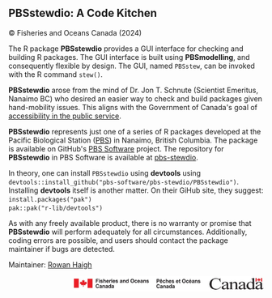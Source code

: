 ## PBSstewdio: A Code Kitchen ##
&copy; Fisheries and Oceans Canada (2024)

The R package **PBSstewdio** provides a GUI interface for checking and building R packages. The GUI interface is built using **PBSmodelling**, and consequently flexible by design. The GUI, named `PBSstew`, can be invoked with the R command `stew()`.

**PBSstewdio** arose from the mind of Dr. Jon T. Schnute (Scientist Emeritus, Nanaimo BC) who desired an easier way to check and build packages given hand-mobility issues. This aligns with the Government of Canada's goal of <a href="https://www.canada.ca/en/government/publicservice/wellness-inclusion-diversity-public-service/diversity-inclusion-public-service/accessibility-public-service.html">accessibility in the public service</a>.

**PBSstewdio** represents just one of a series of R packages developed at the Pacific Biological Station (<a href="http://www.pac.dfo-mpo.gc.ca/science/facilities-installations/index-eng.html#pbs">PBS</a>) in Nanaimo, British Columbia. The package is available on GitHub's <a href="https://github.com/pbs-software">PBS Software</a> project. The repository for **PBSstewdio** in PBS Software is available at <a href="https://github.com/pbs-software/pbs-stewdio">pbs-stewdio</a>.

In theory, one can install `PBSstewdio` using **devtools** using `devtools::install_github("pbs-software/pbs-stewdio/PBSstewdio")`. Installing **devtools** itself is another matter. On their GiHub site, they suggest:<br>
`install.packages("pak")`<br>
`pak::pak("r-lib/devtools")`

As with any freely available product, there is no warranty or promise that **PBSstewdio** will perform adequately for all circumstances. Additionally, coding errors are possible, and users should contact the package maintainer if bugs are detected.

Maintainer: <a href="mailto:rowan.haigh@dfo-mpo.gc.ca">Rowan Haigh</a>

<p align="right"><img src="DFOlogo_small.jpg" alt="DFO logo" style="height:30px;"></p> 

